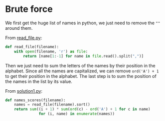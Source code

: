 # Brute force

We first get the huge list of names in python, we just need to remove the `""`
around them.

From [read_file.py](https://github.com/TurtleSmoke/Project-Euler/blob/main/problems/problem_0022/read_file.py):

```python
def read_file(filename):
    with open(filename, 'r') as file:
        return [name[1:-1] for name in file.read().split(",")]
```

Then we just need to sum the letters of the names by their position in the
alphabet. Since all the names are capitalized, we can remove `ord('A') + 1` to
get their position in the alphabet. The last step is to sum the position of the
names in the list by its value.

From [solution1.py](https://github.com/TurtleSmoke/Project-Euler/blob/main/problems/problem_0022/solution1.py):

```python
def names_scores(filename):
    names = read_file(filename).sort()
    return sum((i + 1) * sum(ord(c) - ord('A') + 1 for c in name)
               for (i, name) in enumerate(names))
```
